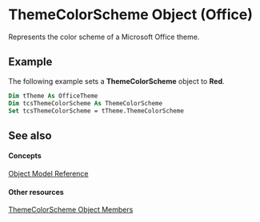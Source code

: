 
# ThemeColorScheme Object (Office)

Represents the color scheme of a Microsoft Office theme.


## Example

The following example sets a  **ThemeColorScheme** object to **Red**.


```vb
Dim tTheme As OfficeTheme 
Dim tcsThemeColorScheme As ThemeColorScheme 
Set tcsThemeColorScheme = tTheme.ThemeColorScheme 
```


## See also


#### Concepts


[Object Model Reference](499c789a-aba2-0fad-649a-0ea964cd3b5e.md)
#### Other resources


[ThemeColorScheme Object Members](0b73a1ec-7d1e-1b94-6411-ddf0ec95d935.md)